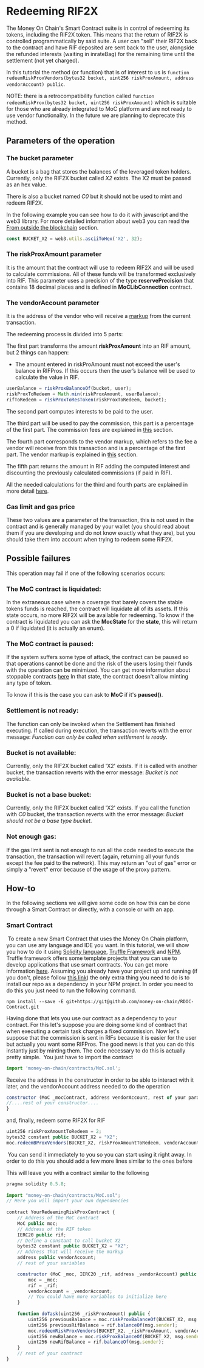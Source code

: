 # Redeeming RIF2X

The Money On Chain's Smart Contract suite is in control of redeeming its tokens, including the RIF2X token. This means that the return of RIF2X is controlled programmatically by said suite. ​A user can "sell" their RIF2X back to the contract and have RIF deposited are sent back to the user, alongside the refunded interests (waiting in inrateBag) for the remaining time until the settlement (not yet charged).

In this tutorial the method (or function) that is of interest to us is `function redeemRiskProxVendors(bytes32 bucket, uint256 riskProxAmount, address vendorAccount) public`.

NOTE: there is a retrocompatibility function called `function redeemRiskProx(bytes32 bucket, uint256 riskProxAmount)` which is suitable for those who are already integrated to MoC platform and are not ready to use vendor functionality. In the future we are planning to deprecate this method.


## Parameters of the operation

### The bucket parameter

A bucket is a bag that stores the balances of the leveraged token holders. Currently, only the RIF2X bucket called _X2_ exists. The X2 must be passed as an hex value.

There is also a bucket named _C0_ but it should not be used to mint and redeem RIF2X.

In the following example you can see how to do it with javascript and the web3 library. For more detailed information about web3 you can read the [From outside the blockchain](from-outside-the-blockchain.md) section.

```js
const BUCKET_X2 = web3.utils.asciiToHex('X2', 32);
```

### The riskProxAmount parameter

It is the amount that the contract will use to redeem RIF2X and will be used to calculate commissions. All of these funds will be transformed exclusively into RIF.
This parameter uses a precision of the type **reservePrecision** that contains 18 decimal places and is defined in **MoCLibConnection** contract.

### The vendorAccount parameter

It is the address of the vendor who will receive a [markup](vendors.md#markup) from the current transaction.


The redeeming process is divided into 5 parts:

The first part transforms the amount **riskProxAmount** into an RIF amount, but 2 things can happen:

- The amount entered in riskProAmount must not exceed the user's balance in RIFPros. If this occurs then the user’s balance will be used to calculate the value in RIF.

```js
userBalance = riskProxBalanceOf(bucket, user);
riskProxToRedeem = Math.min(riskProxAmount, userBalance);
rifToRedeem = riskProxToResToken(riskProxToRedeem, bucket);
```

The second part computes interests to be paid to the user.

The third part will be used to pay the commission, this part is a percentage of the first part. The commission fees are explained in [this](commission-fees-values.md) section.

The fourth part corresponds to the vendor markup, which refers to the fee a vendor will receive from this transaction and is a percentage of the first part. The vendor markup is explained in [this](vendors.md#markup) section.

The fifth part returns the amount in RIF adding the computed interest and discounting the previously calculated commissions (if paid in RIF).

All the needed calculations for the third and fourth parts are explained in more detail [here](fees-calculation.md).

### Gas limit and gas price

These two values are a parameter of the transaction, this is not used in the contract and is generally managed by your wallet (you should read about them if you are developing and do not know exactly what they are), but you should take them into account when trying to redeem some RIF2X.

## Possible failures

This operation may fail if one of the following scenarios occurs:

### The MoC contract is liquidated:

In the extraneous case where a coverage that barely covers the stable tokens funds is reached, the contract will liquidate all of its assets. If this state occurs, no more RIF2X will be available for redeeming.
To know if the contract is liquidated you can ask the **MocState** for the **state**, this will return a 0 if liquidated (it is actually an enum).

### The MoC contract is paused:

If the system suffers some type of attack, the contract can be paused so that operations cannot be done and the risk of the users losing their funds with the operation can be minimized. You can get more information about stoppable contracts [here](https://github.com/money-on-chain/Areopagus-Governance/blob/develop/contracts/Stopper/Stoppable.sol)
In that state, the contract doesn't allow minting any type of token.

To know if this is the case you can ask to **MoC** if it's **paused()**.

### Settlement is not ready:

The function can only be invoked when the Settlement has finished executing. If called during execution, the transaction reverts with the error message: _Function can only be called when settlement is ready_.

### Bucket is not available:

Currently, only the RIF2X bucket called 'X2' exists. If it is called with another bucket, the transaction reverts with the error message: _Bucket is not available_.

### Bucket is not a base bucket:

Currently, only the RIF2X bucket called 'X2' exists. If you call the function with _C0_ bucket, the transaction reverts with the error message: _Bucket should not be a base type bucket_.

### Not enough gas:

If the gas limit sent is not enough to run all the code needed to execute the transaction, the transaction will revert (again, returning all your funds except the fee paid to the network). This may return an "out of gas" error or simply a "revert" error because of the usage of the proxy pattern.

## How-to

In the following sections we will give some code on how this can be done through a Smart Contract or directly, with a console or with an app.
​

### Smart Contract​

​
To create a new Smart Contract that uses the Money On Chain platform, you can use any language and IDE you want. In this tutorial, we will show you how to do it using [Solidity language](https://solidity.readthedocs.io/en/v0.5.8/), [Truffle Framework](https://www.trufflesuite.com/) and [NPM](https://www.npmjs.com/).
Truffle framework offers some template projects that you can use to develop applications that use smart contracts. You can get more information [here](https://www.trufflesuite.com/boxes).
Assuming you already have your project up and running (if you don't, please follow [this link](../rationale/getting-started.md)) the only extra thing you need to do is to install our repo as a dependency in your NPM project. In order you need to do this you just need to run the following command.
​

```
npm install --save -E git+https://git@github.com/money-on-chain/RDOC-Contract.git
```

Having done that lets you use our contract as a dependency to your contract. For this let's suppose you are doing some kind of contract that when executing a certain task charges a fixed commission. Now let's suppose that the commission is sent in RIFs because it is easier for the user but actually you want some RIFPros. The good news is that you can do this instantly just by minting them. The code necessary to do this is actually pretty simple.
​
You just have to import the contract
​

```js
import 'money-on-chain/contracts/MoC.sol';
```

Receive the address in the constructor in order to be able to interact with it later, and the vendorAccount address needed to do the operation

```js
constructor (MoC _mocContract, address vendorAccount, rest of your params...) {
//....rest of your constructor....
}
```

​and, finally, redeem some RIF2X for RIF
​

```js
uint256 riskProxAmountToRedeem = 2;
bytes32 constant public BUCKET_X2 = "X2";
moc.redeemBProxVendors(BUCKET_X2, riskProxAmountToRedeem, vendorAccount);
```
​
You can send it immediately to you so you can start using it right away. In order to do this you should add a few more lines similar to the ones before

This will leave you with a contract similar to the following
​
​

```js
pragma solidity 0.5.8;
​
import "money-on-chain/contracts/MoC.sol";
// Here you will import your own dependencies
​
contract YourRedeemingRiskProxContract {
    // Address of the MoC contract
    MoC public moc;
    // Address of the RIF token
    IERC20 public rif;
    // Define a constant to call bucket X2
​    bytes32 constant public BUCKET_X2 = "X2";
    // Address that will receive the markup
    address public vendorAccount;
    // rest of your variables

    constructor (MoC _moc, IERC20 _rif, address _vendorAccount) public {
        moc = _moc;
        rif = _rif;
        vendorAccount = _vendorAccount;
        // You could have more variables to initialize here
    }
​
    function doTask(uint256 _riskProxAmount) public {
        uint256 previousBalance = moc.riskProxBalanceOf(BUCKET_X2, msg.sender);
        uint256 previousRifBalance = rif.balanceOf(msg.sender);
        moc.redeemRiskProxVendors(BUCKET_X2, _riskProxAmount, vendorAccount);
        uint256 newBalance = moc.riskProxBalanceOf(BUCKET_X2, msg.sender);
        uint256 newRifBalance = rif.balanceOf(msg.sender);
    }
    // rest of your contract
}
```

